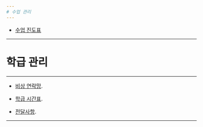 ```yaml
---
# 수업 관리
---
```


	
* [수업 진도표](goo.gl/HZiAYZ)


---
# 학급 관리
---


* [비상 연락망](https://goo.gl/LZVtKW).


* [학급 시간표](https://goo.gl/hA2lFm).


* [전달사항](https://goo.gl/lDUA6f).

---
